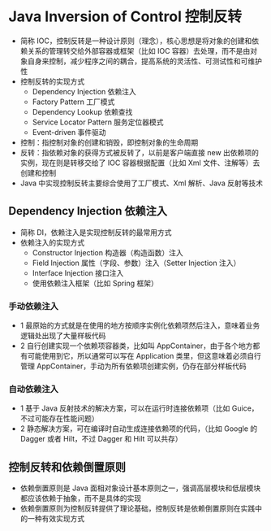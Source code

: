 # Java Inversion of Control 控制反转
- 简称 IOC，控制反转是一种设计原则（理念），核心思想是将对象的创建和依赖关系的管理转交给外部容器或框架（比如 IOC 容器）去处理，而不是由对象自身来控制，减少程序之间的耦合，提高系统的灵活性、可测试性和可维护性
- 控制反转的实现方式
    - Dependency Injection 依赖注入
    - Factory Pattern 工厂模式
    - Dependency Lookup 依赖查找
    - Service Locator Pattern 服务定位器模式
    - Event-driven 事件驱动
- 控制：指控制对象的创建和销毁，即控制对象的生命周期
- 反转：指依赖对象的获得方式被反转了，以前是客户端直接 new 出依赖项的实例，现在则是转移交给了 IOC 容器根据配置（比如 Xml 文件、注解等）去创建和控制
- Java 中实现控制反转主要综合使用了工厂模式、Xml 解析、Java 反射等技术

## Dependency Injection 依赖注入
- 简称 DI，依赖注入是实现控制反转的最常用方式
- 依赖注入的实现方式
    - Constructor Injection 构造器（构造函数）注入
    - Field Injection 属性（字段、参数）注入（Setter Injection 注入）
    - Interface Injection 接口注入
    - 使用依赖注入框架（比如 Spring 框架）
 
### 手动依赖注入
- 1 最原始的方式就是在使用的地方按顺序实例化依赖项然后注入，意味着业务逻辑处出现了大量样板代码
- 2 自行创建实现一个依赖项容器类，比如叫 AppContainer，由于各个地方都有可能使用到它，所以通常可以写在 Application 类里，但这意味着必须自行管理 AppContainer，手动为所有依赖项创建实例，仍存在部分样板代码

### 自动依赖注入
- 1 基于 Java 反射技术的解决方案，可以在运行时连接依赖项（比如 Guice，不过可能存在性能问题）
- 2 静态解决方案，可在编译时自动生成连接依赖项的代码，（比如 Google 的 Dagger 或者 Hilt，不过 Dagger 和 Hilt 可以共存）

## 控制反转和依赖倒置原则
- 依赖倒置原则是 Java 面相对象设计基本原则之一，强调高层模块和低层模块都应该依赖于抽象，而不是具体的实现
- 依赖倒置原则为控制反转提供了理论基础，控制反转是依赖倒置原则在实践中的一种有效实现方式